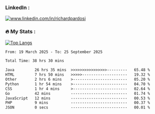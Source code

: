 

<h3>LinkedIn :</h3>
<div id="badges">
  <a href="https://www.linkedin.com/in/richardpardosi/">
    <img src="https://img.shields.io/badge/LinkedIn-blue?style=for-the-badge&logo=linkedin&logoColor=white" alt="www.linkedin.com/in/richardpardosi"/>
  </a>
</div>

### :fire: My Stats :
[![Top Langs](https://github-readme-stats.vercel.app/api/top-langs/?username=RichardPardosi&layout=compact&theme=vision-friendly-dark)](https://github.com/RichardPardosi)



<!--START_SECTION:waka-->

```txt
From: 19 March 2025 - To: 25 September 2025

Total Time: 38 hrs 30 mins

Java         26 hrs 35 mins  >>>>>>>>>>>>>>>>---------   65.48 %
HTML         7 hrs 50 mins   >>>>>--------------------   19.32 %
Other        2 hrs 6 mins    >------------------------   05.20 %
Python       1 hr 54 mins    >------------------------   04.70 %
CSS          1 hr 4 mins     >------------------------   02.64 %
Go           42 mins         -------------------------   01.74 %
JavaScript   12 mins         -------------------------   00.53 %
PHP          9 mins          -------------------------   00.37 %
JSON         0 secs          -------------------------   00.01 %
```

<!--END_SECTION:waka-->